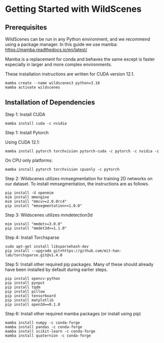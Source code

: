 # Getting Started with WildScenes

## Prerequisites

WildScenes can be run in any Python environment, and we recommend using a package manager. In this guide we use mamba:
https://mamba.readthedocs.io/en/latest/

Mamba is a replacement for conda and behaves the same except is faster especially in larger and more complex environments. 

These installation instructions are written for CUDA version 12.1.

```shell
mamba create --name wildscenes3 python=3.10
mamba activate wildscenes
```

## Installation of Dependencies

Step 1: Install CUDA

```shell
mamba install cuda -c nvidia
```

Step 1: Install Pytorch

Using CUDA 12.1:

```shell
mamba install pytorch torchvision pytorch-cuda -c pytorch -c nvidia -c
```

On CPU only platforms:

```shell
mamba install pytorch torchvision cpuonly -c pytorch
```

Step 2: Wildscenes utilizes mmsegmentation for training 2D networks on our dataset. To install mmsegmentation, the instructions are as follows.

```shell
pip install -U openmim
mim install mmengine
mim install "mmcv>=2.0.0rc4"
pip install "mmsegmentation>=1.0.0"
```

Step 3: Wildscenes utilizes mmdetection3d 

```shell
mim install "mmdet>=3.0.0"
pip install "mmdet3d>=1.1.0"
```

Step 4: Install Torchsparse

```shell
sudo apt-get install libsparsehash-dev
pip install --upgrade git+https://github.com/mit-han-lab/torchsparse.git@v1.4.0
```

Step 5: Install other required pip packages. Many of these should already have been installed by default during earlier steps.

```shell
pip install opencv-python
pip install pynput
pip install tqdm
pip install pillow
pip install tensorboard
pip install matplotlib
pip install open3d==0.1.8
```

Step 6: Install other required mamba packages (or install using pip)

```shell
mamba install numpy -c conda-forge
mamba install pandas -c conda-forge
mamba install scikit-learn -c conda-forge
mamba install quaternion -c conda-forge
```
